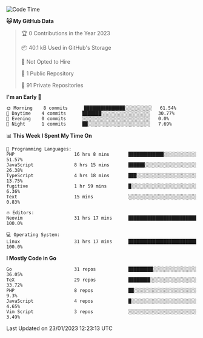 
<!--START_SECTION:waka-->
![Code Time](http://img.shields.io/badge/Code%20Time-3%2C155%20hrs%2027%20mins-blue)

**🐱 My GitHub Data** 

> 🏆 0 Contributions in the Year 2023
 > 
> 📦 40.1 kB Used in GitHub's Storage 
 > 
> 🚫 Not Opted to Hire
 > 
> 📜 1 Public Repository 
 > 
> 🔑 91 Private Repositories  
 > 
**I'm an Early 🐤** 

```text
🌞 Morning    8 commits      ███████████████░░░░░░░░░░   61.54% 
🌆 Daytime    4 commits      ███████░░░░░░░░░░░░░░░░░░   30.77% 
🌃 Evening    0 commits      ░░░░░░░░░░░░░░░░░░░░░░░░░   0.0% 
🌙 Night      1 commits      ██░░░░░░░░░░░░░░░░░░░░░░░   7.69%

```


📊 **This Week I Spent My Time On** 

```text
💬 Programming Languages: 
PHP                      16 hrs 8 mins       █████████████░░░░░░░░░░░░   51.57% 
JavaScript               8 hrs 15 mins       ██████░░░░░░░░░░░░░░░░░░░   26.38% 
TypeScript               4 hrs 18 mins       ███░░░░░░░░░░░░░░░░░░░░░░   13.75% 
fugitive                 1 hr 59 mins        █░░░░░░░░░░░░░░░░░░░░░░░░   6.36% 
Text                     15 mins             ░░░░░░░░░░░░░░░░░░░░░░░░░   0.83%

🔥 Editors: 
Neovim                   31 hrs 17 mins      █████████████████████████   100.0%

💻 Operating System: 
Linux                    31 hrs 17 mins      █████████████████████████   100.0%

```

**I Mostly Code in Go** 

```text
Go                       31 repos            █████████░░░░░░░░░░░░░░░░   36.05% 
TeX                      29 repos            ████████░░░░░░░░░░░░░░░░░   33.72% 
PHP                      8 repos             ██░░░░░░░░░░░░░░░░░░░░░░░   9.3% 
JavaScript               4 repos             █░░░░░░░░░░░░░░░░░░░░░░░░   4.65% 
Vim Script               3 repos             ░░░░░░░░░░░░░░░░░░░░░░░░░   3.49%

```



 Last Updated on 23/01/2023 12:23:13 UTC
<!--END_SECTION:waka-->
